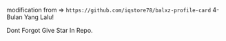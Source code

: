modification from =>
```https://github.com/iqstore78/balxz-profile-card```
4-Bulan Yang Lalu!

Dont Forgot Give Star In Repo.
